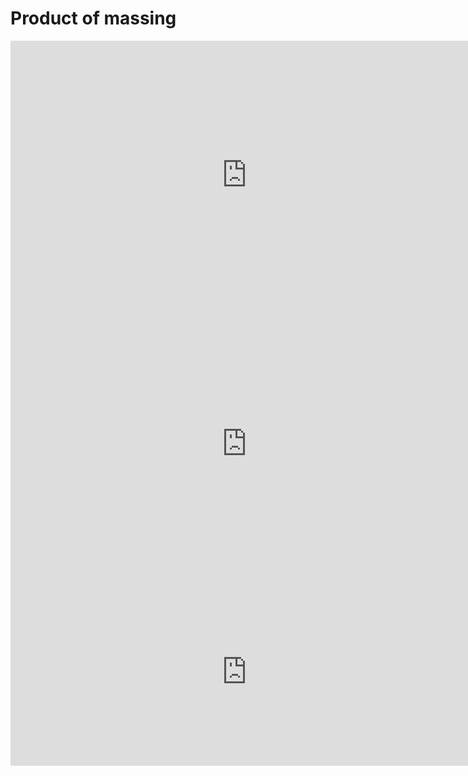 # Product of massing
<iframe src="https://media3.giphy.com/media/9PX5rcQ64S6fxFSiho/giphy.gif" style="width:150%; height:430px;" frameborder="0"></iframe>

<iframe src="https://media0.giphy.com/media/2XG01ZsHY4wzcGtt3L/giphy.gif" style="width:150%; height:430px;" frameborder="0"></iframe>

<iframe src="https://media3.giphy.com/media/WDhRzS8AIleGliAs9s/giphy.gif" style="width:150%; height:300px;" frameborder="0"></iframe>

